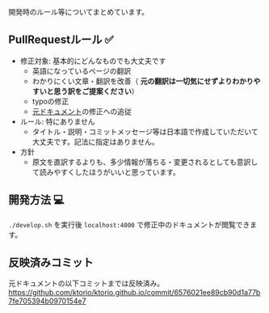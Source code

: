 開発時のルール等についてまとめています。

## PullRequestルール ✅

* 修正対象: 基本的にどんなものでも大丈夫です
  * 英語になっているページの翻訳
  * わかりにくい文章・翻訳を改善（ **元の翻訳は一切気にせずよりわかりやすいと思う訳をご提案ください**）
  * typoの修正
  * [元ドキュメント](https://ktor.io)の修正への追従
* ルール: 特にありません
  * タイトル・説明・コミットメッセージ等は日本語で作成していただいて大丈夫です。記法に指定はありません。
* 方針
  * 原文を直訳するよりも、多少情報が落ちる・変更されるとしても意訳して読みやすくしたほうがいいと思っています。

## 開発方法 💻

`./develop.sh` を実行後 `localhost:4000` で修正中のドキュメントが閲覧できます。

## 反映済みコミット

元ドキュメントの以下コミットまでは反映済み。
https://github.com/ktorio/ktorio.github.io/commit/6576021ee89cb90d1a77b7fe705394b0970154e7
